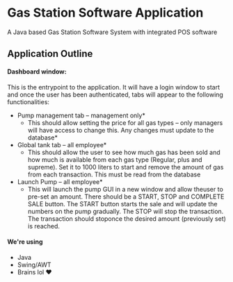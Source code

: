 # Gas Station Software Application
A Java based Gas Station Software System with integrated POS software

## Application Outline
#### Dashboard window:
This is the entrypoint to the application. It will have a login window to start and once the user has been authenticated, tabs will appear to the following functionalities:
  * Pump management tab – management only*
     * This should allow setting the price for all gas types – only managers will have access to change this. Any changes must update to the database*
  * Global tank tab – all employee*
     * This should allow the user to see how much gas has been sold and how much is available from each gas type (Regular, plus and supreme). Set it to 1000 liters to start and remove the amount of gas from each transaction. This must be read from the database
  * Launch Pump – all employee*
     * This will launch the pump GUI in a new window and allow theuser to pre-set an amount. There should be a START, STOP and COMPLETE SALE button. The START button starts the sale and will update the numbers on the pump gradually. The STOP will stop the transaction. The transaction should stoponce the desired amount (previously set) is reached. 
     
     
#### We're using
  * Java
  * Swing/AWT
  * Brains lol ❤
